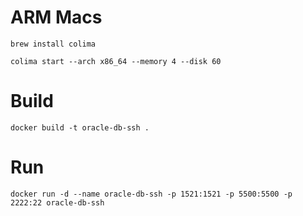 # ARM Macs
```
brew install colima
```

```
colima start --arch x86_64 --memory 4 --disk 60
```

# Build
```
docker build -t oracle-db-ssh .
```

# Run
```
docker run -d --name oracle-db-ssh -p 1521:1521 -p 5500:5500 -p 2222:22 oracle-db-ssh
```
